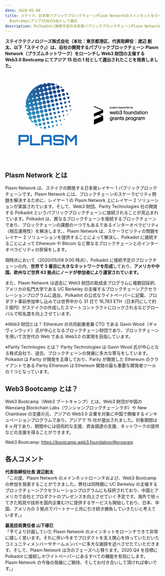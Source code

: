 ```yaml
---
date: 2020-05-08
title: ステイク、日本発パブリックブロックチェーンPlasm Networkのメインネットをローンチし、Web3財団の主催するWeb3
  Bootcampにアジア15社の1社として選出
description: Polkadotに接続予定の日本発パブリックブロックチェーンPlasm Networkがメインネットをローンチ、アジアにおけるプレゼンスの拡大へ
---
```


**ステイクテクノロジーズ株式会社（本社：東京都港区、代表取締役：渡辺 創太、以下「ステイク」）は、自社の開発するパブリックブロックチェーン Plasm Network（プラズムネットワーク）をローンチし Web3 財団の主催する Web3.0 Bootcamp にてアジア 15 社の 1 社として選出されたことを発表しました。**

![Logo](../assets/d42587-17-149226-0.png)

## Plasm Network とは

Plasm Network は、ステイクの開発する日本発レイヤー 1 パブリックブロックチェーンです。Plasm Network には、ブロックチェーンのスケーラビリティ問題を解決するために、レイヤー 1 の Plasm Network 上にレイヤー 2 ソリューションが実装されています。そして、Web3 財団、Parity Technologies 社の開発する Polkadot というパブリックブロックチェーンに接続されることが見込まれています。Polkadot は、異なるブロックチェーンを接続するブロックチェーンであり、ブロックチェーンの課題の一つでもあるであるインターオペラビリティ（相互運用性）を解決します。、Plasm Network は、スケーラビリティの問題をレイヤー 2 ソリューションを提供することによって解決し、Polkadot に接続することによって Ethereum や Bitcoin など異なるブロックチェーンとのインターオペラビリティの担保をします。

現時点において（2020/05/08 9:00 時点）、Polkadot に接続予定のブロックチェーンの内、**世界で 3 番目に大きなネットワークを形成**しており、**アメリカや中国、欧州など世界 63 拠点にノードが参加者により運営されています。**

また、Plasm Network は過去に Web3 財団の助成金プログラムに複数回採択、アメリカの名門大学である UC Berkeley の主催するブロックチェーンアクセラレーションプログラムに選出、Polkadot の公式なライトペーパーに記載、プロダクト事前参加申し込みでは世界中から 31 日で 16,783 ETH（日本円にして約 3 億円）がステイクの作成したスマートコントラクトにロックされるなどグローバルで知名度を向上させています。

※Web3 財団とは？
Ethereum の共同創業者兼 CTO である Gavin Wood（ギャヴィンウッド）氏が中心となるブロックチェーン財団であり、ブロックチェーンを用いて次世代の Web である Web3.0 の実現を目指しています。

※Parity Technlogies とは？
Parity Technologies は Gavin Wood 氏が中心となる株式会社で、過去、ブロックチェーンの発展に多大な寄与をしています。Polkadot は Parity が開発を主導しており、Parity が開発した Ethereum のクライアントである Parity Ethereum は Ethereum 開発の最も重要な開発者ツールの 1 つとなっています。

## Web3 Bootcamp とは？

Web3 Bootcamp（Web3 ブートキャンプ）とは、Web3 財団が中国の Wanxiang Blockchain Labs（ワンシャンブロックチェーンラボ）や New Chainbase の支援の元、アジアの Web3.0 企業を対象に中国で開催するインキュベーションプログラムであり、アジアで 15 社が選出されました。対象期間は 6 ヶ月であり、期間中には技術的な支援、資金調達の支援、ネットワークの提供などの支援を得ることができます。

Web3 Bootcamp: https://bootcamp.web3.foundation/#program

## 各人コメント

**代表取締役社長 渡辺創太**  
「この度、Plasm Network のメインネットローンチおよび、Web3 Bootcamp の参加を発表することができました。弊社は同時期に UC Berkeley の主催するブロックチェーンアクセラレーションプログラムにも採択されており、中国とアメリカで会社とプロダクトのプレゼンスを向上させていく予定です。海外で培ってきた知見や技術を国内企業むけに提供するサービスも開始しており、日本、中国、アメリカの 3 拠点でパートナーと共に引き続き勝負していきたいと考えています。」

**最高技術責任者 山下琢巳**  
「予てより計画していた Plasm Network のメインネットをローンチできて非常に嬉しく思います。それに伴い今までプロダクトを支え関心を持っていただいたコミュニティメンバーやチームメンバーに多大な謝辞を述べさせたていただきます。そして、Plasm Network は次のフェーズへと移ります。2020 Q4 を目標に Polkadot に接続しホワイトペーパーにあるすべての機能を有効にします。Plasm Network の今後の発展にご期待、そしてお付き合いして頂ければ幸いです。」

